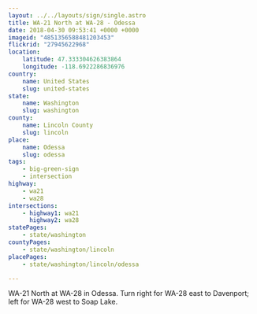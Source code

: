 ```yaml
---
layout: ../../layouts/sign/single.astro
title: WA-21 North at WA-28 - Odessa
date: 2018-04-30 09:53:41 +0000 +0000
imageid: "4851356588481203453"
flickrid: "27945622968"
location:
    latitude: 47.333304626383864
    longitude: -118.6922286836976
country:
    name: United States
    slug: united-states
state:
    name: Washington
    slug: washington
county:
    name: Lincoln County
    slug: lincoln
place:
    name: Odessa
    slug: odessa
tags:
    - big-green-sign
    - intersection
highway:
    - wa21
    - wa28
intersections:
    - highway1: wa21
      highway2: wa28
statePages:
    - state/washington
countyPages:
    - state/washington/lincoln
placePages:
    - state/washington/lincoln/odessa

---
```

WA-21 North at WA-28 in Odessa.  Turn right for WA-28 east to Davenport; left for WA-28 west to Soap Lake.